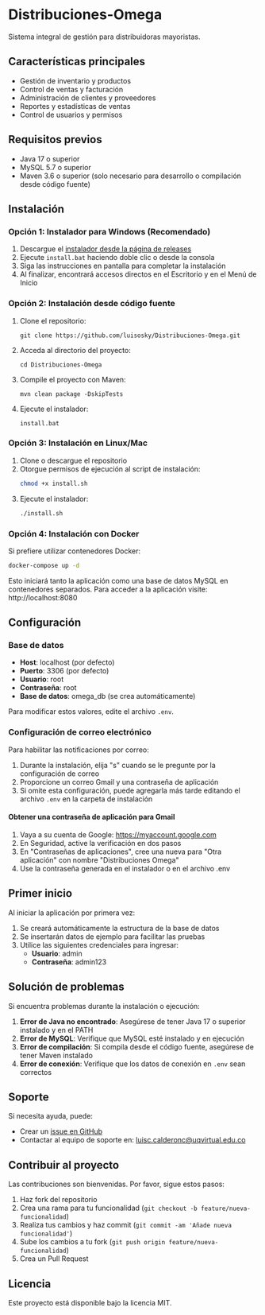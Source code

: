 # Distribuciones-Omega

Sistema integral de gestión para distribuidoras mayoristas.

## Características principales

- Gestión de inventario y productos
- Control de ventas y facturación
- Administración de clientes y proveedores
- Reportes y estadísticas de ventas
- Control de usuarios y permisos

## Requisitos previos

- Java 17 o superior
- MySQL 5.7 o superior
- Maven 3.6 o superior (solo necesario para desarrollo o compilación desde código fuente)

## Instalación

### Opción 1: Instalador para Windows (Recomendado)

1. Descargue el [instalador desde la página de releases](https://github.com/Luisosky/Distribuciones-Omega/releases)
2. Ejecute `install.bat` haciendo doble clic o desde la consola
3. Siga las instrucciones en pantalla para completar la instalación
4. Al finalizar, encontrará accesos directos en el Escritorio y en el Menú de Inicio

### Opción 2: Instalación desde código fuente

1. Clone el repositorio:
   ```
   git clone https://github.com/luisosky/Distribuciones-Omega.git
   ```

2. Acceda al directorio del proyecto:
   ```
   cd Distribuciones-Omega
   ```

3. Compile el proyecto con Maven:
   ```
   mvn clean package -DskipTests
   ```

4. Ejecute el instalador:
   ```
   install.bat
   ```

### Opción 3: Instalación en Linux/Mac

1. Clone o descargue el repositorio
2. Otorgue permisos de ejecución al script de instalación:
   ```bash
   chmod +x install.sh
   ```
3. Ejecute el instalador:
   ```bash
   ./install.sh
   ```

### Opción 4: Instalación con Docker

Si prefiere utilizar contenedores Docker:

```bash
docker-compose up -d
```

Esto iniciará tanto la aplicación como una base de datos MySQL en contenedores separados.
Para acceder a la aplicación visite: http://localhost:8080

## Configuración

### Base de datos
- **Host**: localhost (por defecto)
- **Puerto**: 3306 (por defecto)
- **Usuario**: root
- **Contraseña**: root
- **Base de datos**: omega_db (se crea automáticamente)

Para modificar estos valores, edite el archivo `.env`.

### Configuración de correo electrónico

Para habilitar las notificaciones por correo:

1. Durante la instalación, elija "s" cuando se le pregunte por la configuración de correo
2. Proporcione un correo Gmail y una contraseña de aplicación
3. Si omite esta configuración, puede agregarla más tarde editando el archivo `.env` en la carpeta de instalación

#### Obtener una contraseña de aplicación para Gmail

1. Vaya a su cuenta de Google: https://myaccount.google.com
2. En Seguridad, active la verificación en dos pasos
3. En "Contraseñas de aplicaciones", cree una nueva para "Otra aplicación" con nombre "Distribuciones Omega"
4. Use la contraseña generada en el instalador o en el archivo .env

## Primer inicio

Al iniciar la aplicación por primera vez:

1. Se creará automáticamente la estructura de la base de datos
2. Se insertarán datos de ejemplo para facilitar las pruebas
3. Utilice las siguientes credenciales para ingresar:
   - **Usuario**: admin
   - **Contraseña**: admin123

## Solución de problemas

Si encuentra problemas durante la instalación o ejecución:

1. **Error de Java no encontrado**: Asegúrese de tener Java 17 o superior instalado y en el PATH
2. **Error de MySQL**: Verifique que MySQL esté instalado y en ejecución
3. **Error de compilación**: Si compila desde el código fuente, asegúrese de tener Maven instalado
4. **Error de conexión**: Verifique que los datos de conexión en `.env` sean correctos

## Soporte

Si necesita ayuda, puede:
- Crear un [issue en GitHub](https://github.com/Luisosky/Distribuciones-Omega/issues)
- Contactar al equipo de soporte en: luisc.calderonc@uqvirtual.edu.co

## Contribuir al proyecto

Las contribuciones son bienvenidas. Por favor, sigue estos pasos:

1. Haz fork del repositorio
2. Crea una rama para tu funcionalidad (`git checkout -b feature/nueva-funcionalidad`)
3. Realiza tus cambios y haz commit (`git commit -am 'Añade nueva funcionalidad'`)
4. Sube los cambios a tu fork (`git push origin feature/nueva-funcionalidad`)
5. Crea un Pull Request

## Licencia

Este proyecto está disponible bajo la licencia MIT.

